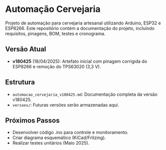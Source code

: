 # Automação Cervejaria

Projeto de automação para cervejaria artesanal utilizando Arduino, ESP32 e ESP8266. Este repositório contém a documentação do projeto, incluindo requisitos, pinagens, BOM, testes e cronograma.

## Versão Atual
- **v180425** (18/04/2025): Artefato inicial com pinagem corrigida do ESP8266 e remoção do TPS63020 (3,3 V).

## Estrutura
- `automacao_cervejaria_v180425.md`: Documentação completa da versão v180425.
- `versoes/`: Futuras versões serão armazenadas aqui.

## Próximos Passos
- Desenvolver código .ino para controle e monitoramento.
- Criar diagrama esquemático (KiCad/Fritzing).
- Realizar testes unitários (Maio 2025).
